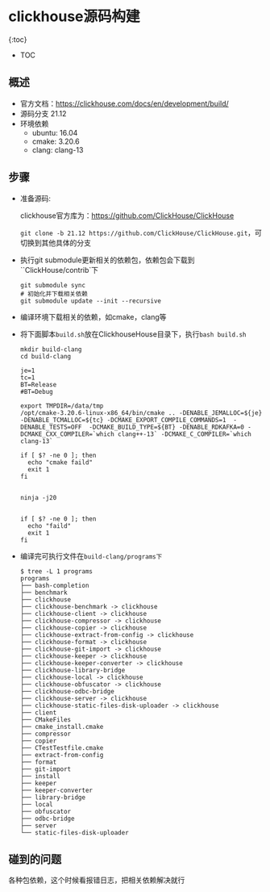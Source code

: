 # clickhouse源码构建

{:toc}
* TOC

## 概述
- 官方文档：https://clickhouse.com/docs/en/development/build/
- 源码分支 21.12
- 环境依赖
  - ubuntu: 16.04
  - cmake: 3.20.6
  - clang: clang-13

## 步骤

- 准备源码: 

  clickhouse官方库为：https://github.com/ClickHouse/ClickHouse

  `git clone -b 21.12 https://github.com/ClickHouse/ClickHouse.git`，可切换到其他具体的分支

- 执行git submodule更新相关的依赖包，依赖包会下载到``ClickHouse/contrib`下

  ```shell
  git submodule sync
  # 初始化并下载相关依赖
  git submodule update --init --recursive 
  ```

- 编译环境下载相关的依赖，如cmake，clang等

- 将下面脚本`build.sh`放在ClickhouseHouse目录下，执行`bash build.sh`

  ```
  mkdir build-clang
  cd build-clang
  
  je=1
  tc=1
  BT=Release
  #BT=Debug
  
  export TMPDIR=/data/tmp
  /opt/cmake-3.20.6-linux-x86_64/bin/cmake .. -DENABLE_JEMALLOC=${je}  -DENABLE_TCMALLOC=${tc} -DCMAKE_EXPORT_COMPILE_COMMANDS=1  -DENABLE_TESTS=OFF  -DCMAKE_BUILD_TYPE=${BT} -DENABLE_RDKAFKA=0 -DCMAKE_CXX_COMPILER=`which clang++-13` -DCMAKE_C_COMPILER=`which clang-13`
  
  if [ $? -ne 0 ]; then
    echo "cmake faild"
    exit 1
  fi
  
  
  ninja -j20
  
  
  if [ $? -ne 0 ]; then
    echo "faild"
    exit 1
  fi
  ```

- 编译完可执行文件在`build-clang/programs下`

  ```
  $ tree -L 1 programs
  programs
  ├── bash-completion
  ├── benchmark
  ├── clickhouse
  ├── clickhouse-benchmark -> clickhouse
  ├── clickhouse-client -> clickhouse
  ├── clickhouse-compressor -> clickhouse
  ├── clickhouse-copier -> clickhouse
  ├── clickhouse-extract-from-config -> clickhouse
  ├── clickhouse-format -> clickhouse
  ├── clickhouse-git-import -> clickhouse
  ├── clickhouse-keeper -> clickhouse
  ├── clickhouse-keeper-converter -> clickhouse
  ├── clickhouse-library-bridge
  ├── clickhouse-local -> clickhouse
  ├── clickhouse-obfuscator -> clickhouse
  ├── clickhouse-odbc-bridge
  ├── clickhouse-server -> clickhouse
  ├── clickhouse-static-files-disk-uploader -> clickhouse
  ├── client
  ├── CMakeFiles
  ├── cmake_install.cmake
  ├── compressor
  ├── copier
  ├── CTestTestfile.cmake
  ├── extract-from-config
  ├── format
  ├── git-import
  ├── install
  ├── keeper
  ├── keeper-converter
  ├── library-bridge
  ├── local
  ├── obfuscator
  ├── odbc-bridge
  ├── server
  └── static-files-disk-uploader
  ```

## 碰到的问题

各种包依赖，这个时候看报错日志，把相关依赖解决就行